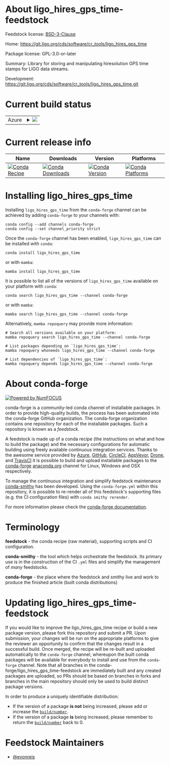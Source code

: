 About ligo_hires_gps_time-feedstock
===================================

Feedstock license: [BSD-3-Clause](https://github.com/conda-forge/ligo_hires_gps_time-feedstock/blob/main/LICENSE.txt)

Home: https://git.ligo.org/cds/software/cr_tools/ligo_hires_gps_time

Package license: GPL-3.0-or-later

Summary: Library for storing and manipulating hiresolution GPS time stamps for LIGO data streams.

Development: https://git.ligo.org/cds/software/cr_tools/ligo_hires_gps_time.git

Current build status
====================


<table>
    
  <tr>
    <td>Azure</td>
    <td>
      <details>
        <summary>
          <a href="https://dev.azure.com/conda-forge/feedstock-builds/_build/latest?definitionId=26198&branchName=main">
            <img src="https://dev.azure.com/conda-forge/feedstock-builds/_apis/build/status/ligo_hires_gps_time-feedstock?branchName=main">
          </a>
        </summary>
        <table>
          <thead><tr><th>Variant</th><th>Status</th></tr></thead>
          <tbody><tr>
              <td>linux_64_python3.10.____cpython</td>
              <td>
                <a href="https://dev.azure.com/conda-forge/feedstock-builds/_build/latest?definitionId=26198&branchName=main">
                  <img src="https://dev.azure.com/conda-forge/feedstock-builds/_apis/build/status/ligo_hires_gps_time-feedstock?branchName=main&jobName=linux&configuration=linux%20linux_64_python3.10.____cpython" alt="variant">
                </a>
              </td>
            </tr><tr>
              <td>linux_64_python3.11.____cpython</td>
              <td>
                <a href="https://dev.azure.com/conda-forge/feedstock-builds/_build/latest?definitionId=26198&branchName=main">
                  <img src="https://dev.azure.com/conda-forge/feedstock-builds/_apis/build/status/ligo_hires_gps_time-feedstock?branchName=main&jobName=linux&configuration=linux%20linux_64_python3.11.____cpython" alt="variant">
                </a>
              </td>
            </tr><tr>
              <td>linux_64_python3.12.____cpython</td>
              <td>
                <a href="https://dev.azure.com/conda-forge/feedstock-builds/_build/latest?definitionId=26198&branchName=main">
                  <img src="https://dev.azure.com/conda-forge/feedstock-builds/_apis/build/status/ligo_hires_gps_time-feedstock?branchName=main&jobName=linux&configuration=linux%20linux_64_python3.12.____cpython" alt="variant">
                </a>
              </td>
            </tr><tr>
              <td>linux_64_python3.9.____cpython</td>
              <td>
                <a href="https://dev.azure.com/conda-forge/feedstock-builds/_build/latest?definitionId=26198&branchName=main">
                  <img src="https://dev.azure.com/conda-forge/feedstock-builds/_apis/build/status/ligo_hires_gps_time-feedstock?branchName=main&jobName=linux&configuration=linux%20linux_64_python3.9.____cpython" alt="variant">
                </a>
              </td>
            </tr>
          </tbody>
        </table>
      </details>
    </td>
  </tr>
</table>

Current release info
====================

| Name | Downloads | Version | Platforms |
| --- | --- | --- | --- |
| [![Conda Recipe](https://img.shields.io/badge/recipe-ligo__hires__gps__time-green.svg)](https://anaconda.org/conda-forge/ligo_hires_gps_time) | [![Conda Downloads](https://img.shields.io/conda/dn/conda-forge/ligo_hires_gps_time.svg)](https://anaconda.org/conda-forge/ligo_hires_gps_time) | [![Conda Version](https://img.shields.io/conda/vn/conda-forge/ligo_hires_gps_time.svg)](https://anaconda.org/conda-forge/ligo_hires_gps_time) | [![Conda Platforms](https://img.shields.io/conda/pn/conda-forge/ligo_hires_gps_time.svg)](https://anaconda.org/conda-forge/ligo_hires_gps_time) |

Installing ligo_hires_gps_time
==============================

Installing `ligo_hires_gps_time` from the `conda-forge` channel can be achieved by adding `conda-forge` to your channels with:

```
conda config --add channels conda-forge
conda config --set channel_priority strict
```

Once the `conda-forge` channel has been enabled, `ligo_hires_gps_time` can be installed with `conda`:

```
conda install ligo_hires_gps_time
```

or with `mamba`:

```
mamba install ligo_hires_gps_time
```

It is possible to list all of the versions of `ligo_hires_gps_time` available on your platform with `conda`:

```
conda search ligo_hires_gps_time --channel conda-forge
```

or with `mamba`:

```
mamba search ligo_hires_gps_time --channel conda-forge
```

Alternatively, `mamba repoquery` may provide more information:

```
# Search all versions available on your platform:
mamba repoquery search ligo_hires_gps_time --channel conda-forge

# List packages depending on `ligo_hires_gps_time`:
mamba repoquery whoneeds ligo_hires_gps_time --channel conda-forge

# List dependencies of `ligo_hires_gps_time`:
mamba repoquery depends ligo_hires_gps_time --channel conda-forge
```


About conda-forge
=================

[![Powered by
NumFOCUS](https://img.shields.io/badge/powered%20by-NumFOCUS-orange.svg?style=flat&colorA=E1523D&colorB=007D8A)](https://numfocus.org)

conda-forge is a community-led conda channel of installable packages.
In order to provide high-quality builds, the process has been automated into the
conda-forge GitHub organization. The conda-forge organization contains one repository
for each of the installable packages. Such a repository is known as a *feedstock*.

A feedstock is made up of a conda recipe (the instructions on what and how to build
the package) and the necessary configurations for automatic building using freely
available continuous integration services. Thanks to the awesome service provided by
[Azure](https://azure.microsoft.com/en-us/services/devops/), [GitHub](https://github.com/),
[CircleCI](https://circleci.com/), [AppVeyor](https://www.appveyor.com/),
[Drone](https://cloud.drone.io/welcome), and [TravisCI](https://travis-ci.com/)
it is possible to build and upload installable packages to the
[conda-forge](https://anaconda.org/conda-forge) [anaconda.org](https://anaconda.org/)
channel for Linux, Windows and OSX respectively.

To manage the continuous integration and simplify feedstock maintenance
[conda-smithy](https://github.com/conda-forge/conda-smithy) has been developed.
Using the ``conda-forge.yml`` within this repository, it is possible to re-render all of
this feedstock's supporting files (e.g. the CI configuration files) with ``conda smithy rerender``.

For more information please check the [conda-forge documentation](https://conda-forge.org/docs/).

Terminology
===========

**feedstock** - the conda recipe (raw material), supporting scripts and CI configuration.

**conda-smithy** - the tool which helps orchestrate the feedstock.
                   Its primary use is in the construction of the CI ``.yml`` files
                   and simplify the management of *many* feedstocks.

**conda-forge** - the place where the feedstock and smithy live and work to
                  produce the finished article (built conda distributions)


Updating ligo_hires_gps_time-feedstock
======================================

If you would like to improve the ligo_hires_gps_time recipe or build a new
package version, please fork this repository and submit a PR. Upon submission,
your changes will be run on the appropriate platforms to give the reviewer an
opportunity to confirm that the changes result in a successful build. Once
merged, the recipe will be re-built and uploaded automatically to the
`conda-forge` channel, whereupon the built conda packages will be available for
everybody to install and use from the `conda-forge` channel.
Note that all branches in the conda-forge/ligo_hires_gps_time-feedstock are
immediately built and any created packages are uploaded, so PRs should be based
on branches in forks and branches in the main repository should only be used to
build distinct package versions.

In order to produce a uniquely identifiable distribution:
 * If the version of a package **is not** being increased, please add or increase
   the [``build/number``](https://docs.conda.io/projects/conda-build/en/latest/resources/define-metadata.html#build-number-and-string).
 * If the version of a package **is** being increased, please remember to return
   the [``build/number``](https://docs.conda.io/projects/conda-build/en/latest/resources/define-metadata.html#build-number-and-string)
   back to 0.

Feedstock Maintainers
=====================

* [@evonreis](https://github.com/evonreis/)

